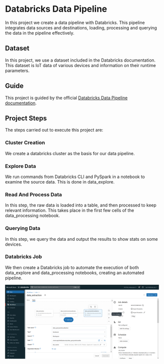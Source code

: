 # Databricks Data Pipeline

In this project we create a data pipeline with Databricks. This pipeline integrates data sources and destinations, loading, processing and querying the data in the pipeline effectively.

## Dataset

In this project, we use a dataset included in the Databricks documentation. This dataset is IoT data of various devices and information on their runtime parameters.

## Guide

This project is guided by the official [Databricks Data Pipeline documentation](https://docs.databricks.com/en/getting-started/data-pipeline-get-started.html).

## Project Steps
The steps carried out to execute this project are:

### Cluster Creation
We create a databricks cluster as the basis for our data pipeline.

### Explore Data
We run commands from Databricks CLI and PySpark in a notebook to examine the source data. This is done in data_explore.

### Read And Process Data

In this step, the raw data is loaded into a table, and then processed to keep relevant information. This takes place in the first few cells of the data_processing notebook.

### Querying Data

In this step, we query the data and output the results to show stats on some devices.

### Databricks Job

We then create a Databricks job to automate the execution of both data_explore and data_processing notebooks, creating an automated pipeline.

![job](pics/job.png)